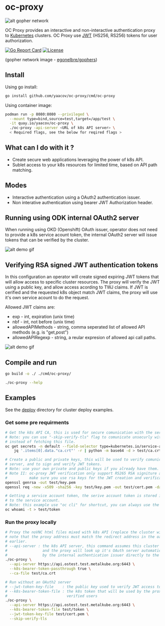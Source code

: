 # oc-proxy

![alt gopher network](https://raw.githubusercontent.com/yaacov/oc-proxy/main/web/public/network-side.png)

OC Proxy provides an interactive and non-interactive authentication proxy to [Kubernetes](https://kubernetes.io/) clusters.
OC Proxy use [JWT](https://jwt.io/) (HS256, RS256) tokens for user authorization.

[![Go Report Card](https://goreportcard.com/badge/github.com/yaacov/oc-proxy)](https://goreportcard.com/report/github.com/yaacov/oc-proxy)
[![License](https://img.shields.io/badge/License-Apache%202.0-blue.svg)](https://opensource.org/licenses/Apache-2.0)

(gopher network image - [egonelbre/gophers](https://github.com/egonelbre/gophers))

## Install

Using go install:

``` bash
go install github.com/yaacov/oc-proxy/cmd/oc-proxy
```

Using container image:

``` bash
podman run -p 8080:8080 --privileged \
  --mount type=bind,source=test,target=/app/test \
  -it quay.io/yaacov/oc-proxy \
  ./oc-proxy -api-server <URL of k8s API server> \
  < Required flags, see the below for reqired flags >
```

## What can I do with it ?

- Create secure web applications leveraging the power of k8s API.
- Sublet access to your k8s resources for limited time, based on API path matching.

## Modes

- Interactive authentication using a OAuth2 authentication issuer.
- Non interative authentication using bearer JWT Authorization header.

## Running using ODK internal OAuth2 server

When running using OKD (Openshift) OAuth issuer, operator does not need to provide a k8s service acount token,
the internal OAuth2 server will issue tokens that can be verified by the cluster.

![alt demo gif](https://raw.githubusercontent.com/yaacov/oc-proxy/main/web/public/using_okd_oauth.gif)

## Verifying RSA signed JWT authentication tokens

In this configuration an operator will create signed expiring JWT tokens that will
allow access to specific cluster resources. The proxy will verify the JWT using a
public key, and allow access acording to TWJ claims. If JWT is cerified and the requested
k8s object match JWT claims, the proxy will use it's own service acount to do the request.

Allowed JWT claims are:

- exp - int, expiration (unix time)
- nbf - int, not before (unix time)
- allowedAPIMethods - string, comma seperated list of allowed API methods (e.g. is "get,post")
- allowedAPIRegexp - string, a reular expresion of allowed api call paths.

![alt demo gif](https://raw.githubusercontent.com/yaacov/oc-proxy/main/web/public/custom_tokens.gif)

## Compile and run

``` bash
go build -o ./ ./cmd/oc-proxy/

./oc-proxy --help
```

## Examples

See the [deploy](/deploy) directory for cluster deploy examples.

### Get some pre requirments

```bash
# Get the k8s API CA, this is used for secure comunication with the server.
# Note: you can use "-skip-verify-tls" flag to comunicate unsecurly with server
# instead of fetching this file.
oc get secrets -n default --field-selector type=kubernetes.io/service-account-token -o json | \
    jq '.items[0].data."ca.crt"' -r | python -m base64 -d > test/ca.crt

# Create a public and private keys, this will be used to verify comunication with the oc-proxy
# server, and to sign and verify JWT tokens.
# Note: use your own private and public keys if you already have them.
# Note II: oc-proxy JWT verification only support RS265 RSA signiture algorithm
#          make sure you use rsa keys for the JWT creation and verification.
openssl genrsa -out test/key.pem
openssl req -new -x509 -sha256 -key test/key.pem -out test/cert.pem -days 3650

# Getting a service account token, the serive account token is stored in a secret matched
# to the service account.
# Note: this example use "oc cli" for shortcut, you can always use the secret to get the token.
oc whoami -t > test/token
```

### Run the proxy locally

``` bash
# Proxy the noVNC html files mixed with k8s API (replace the cluster with one you own)
# note that the proxy address must match the redirect address in the oauthclient CR we created
# earlier.
# --api-server : the k8s API server, this command assumes this cluster is an OKD (Openshift) cluster
#                and the proxy will look up it's OAuth server automatically and pass tokens provided
#                by the internal authentication issuer directly to the cluster.
./oc-proxy \
  --api-server https://api.ostest.test.metalkube.org:6443 \
  --k8s-bearer-token-passthrough true \
  --ca-file test/ca.crt

# Run without an OAuth2 server
# --jwt-token-key-file    : the public key used to verify JWT access tokens
# --k8s-bearer-token-file : the k8s token that will be used by the proxy to fetch k8s resources for all
#                           verified users
./oc-proxy \
  --api-server https://api.ostest.test.metalkube.org:6443 \
  --k8s-bearer-token-file test/token \
  --jwt-token-key-file test/cert.pem \
  --skip-verify-tls
```
